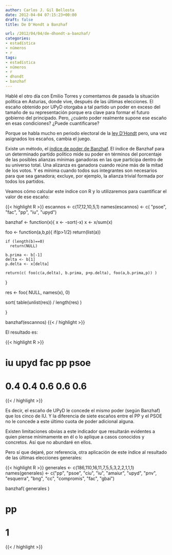 ```yaml
---
author: Carlos J. Gil Bellosta
date: 2012-04-04 07:15:23+00:00
draft: false
title: De D'Hondt a Banzhaf

url: /2012/04/04/de-dhondt-a-banzhaf/
categories:
- estadística
- números
- r
tags:
- estadística
- números
- r
- dhondt
- banzhaf
---
```


Hablé el otro día con Emilio Torres y comentamos de pasada la situación política en Asturias, donde vive, después de las últimas elecciones. El escaño obtenido por UPyD otorgaba a tal partido un poder en exceso del tamaño de su representación porque era clave para formar el futuro gobierno del principado. Pero, ¿cuánto poder realmente supone ese escaño en esas condiciones? ¿Puede cuantificarse?

Porque se habla mucho en periodo electoral de la [ley D'Hondt](http://www.grserrano.es/wp/2011/05/jugando-con-el-sistema-de-dhondt/) pero, una vez asignados los escaños, cambia el juego.

Existe un método, el [índice de poder de Banzhaf](http://www.esi2.us.es/~mbilbao/pdffiles/eupower.pdf). El índice de Banzhaf para un determinado partido político mide su poder en términos del porcentaje de las posibles alianzas mínimas ganadoras en las que participa dentro de su universo total. Una alizanza es ganadora cuando reúne más de la mitad de los votos. Y es mínima cuando todos sus integrantes son necesarios para que sea ganadora; excluye, por ejemplo, la alianza trivial formada por todos los partidos.

Veamos cómo calcular este índice con R y lo utilizaremos para cuantificar el valor de ese escaño:

{{< highlight R >}}
escannos <- c(17,12,10,5,1)
names(escannos) <- c( "psoe", "fac", "pp", "iu", "upyd")

banzhaf <- function(x){
  x <- -sort(-x)
  x <- x/sum(x)

  foo <- function(a,b,p){
    if(p>1/2)
      return(list(a))

    if (length(b)==0)
      return(NULL)

    b.prima <- b[-1]
    delta <- b[1]
    p.delta <- x[delta]

    return(c( foo(c(a,delta), b.prima, p+p.delta), foo(a,b.prima,p)) )
  }

  res <- foo( NULL, names(x), 0)

  sort( table(unlist(res)) / length(res) )

}

banzhaf(escannos)
{{< / highlight >}}

El resultado es:

{{< highlight R >}}
# iu upyd  fac   pp psoe
#  0.4  0.4  0.6  0.6  0.6
{{< / highlight >}}

Es decir, el escaño de UPyD le concede el mismo poder (según Banzhaf) que los cinco de IU. Y la diferencia de siete escaños entre el PP y el PSOE no le concede a este último cuota de poder adicional alguna.

Existen limitaciones obvias a este indicador que resultarán evidentes a quien piense mínimamente en él o lo aplique a casos conocidos y concretos. Así que no abundaré en ellos.

Pero sí que dejaré, por referencia, otra aplicación de este índice al resultado de las últimas elecciones generales:

{{< highlight R >}}
generales <- c(186,110,16,11,7,5,5,3,2,2,1,1,1)
names(generales) <- c("pp", "psoe", "ciu", "iu", "amaiur", "upyd",
    "pnv", "esquerra", "bng", "cc", "compromis", "fac", "gbai")

banzhaf( generales )
# pp
#  1
{{< / highlight >}}


